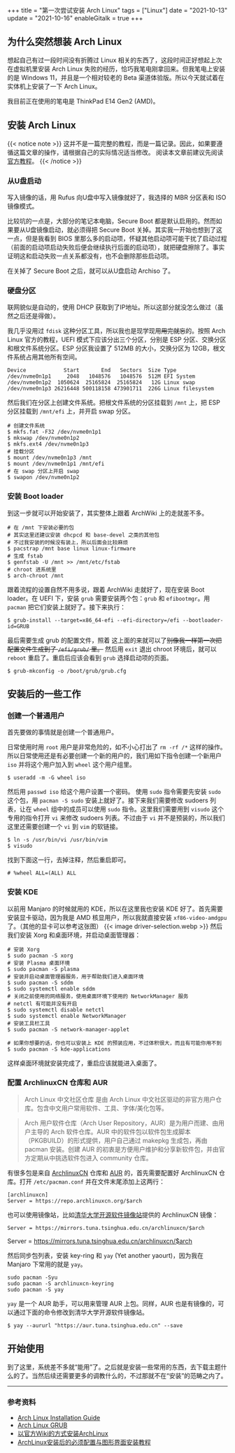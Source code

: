 +++
title = "第一次尝试安装 Arch Linux"
tags = ["Linux"]
date = "2021-10-13"
update = "2021-10-16"
enableGitalk = true
+++

## 为什么突然想装 Arch Linux
想起自己有过一段时间没有折腾过 Linux 相关的东西了，这段时间正好想起上次在虚拟机里安装 Arch Linux 失败的经历，恰巧我笔电刚拿回来。但我笔电上安装的是 Windows 11，并且是一个相对较老的 Beta 渠道体验版。所以今天就试着在实体机上安装了一下 Arch Linux。

我目前正在使用的笔电是 ThinkPad E14 Gen2 (AMD)。

## 安装 Arch Linux
{{< notice note >}}
这并不是一篇完整的教程，而是一篇记录。因此，如果要遵循这篇文章的操作，请根据自己的实际情况适当修改。
阅读本文章前建议先阅读[官方教程](https://wiki.archlinux.org/title/Installation_guide)。
{{< /notice >}}
### 从U盘启动
写入镜像的话，用 Rufus 向U盘中写入镜像就好了，我选择的 MBR 分区表和 ISO 镜像模式。

比较坑的一点是，大部分的笔记本电脑，Secure Boot 都是默认启用的。然而如果要从U盘镜像启动，就必须得把 Secure Boot 关掉。其实我一开始也想到了这一点，但是我看到 BIOS 里那么多的启动项，怀疑其他启动项可能干扰了启动过程（前面的启动项启动失败后便会继续执行后面的启动项），就把硬盘擦除了。事实证明这和启动失败一点关系都没有，也不会删除那些启动项。

在关掉了 Secure Boot 之后，就可以从U盘启动 Archiso 了。

### 硬盘分区
联网貌似是自动的，使用 DHCP 获取到了IP地址。所以这部分就没怎么做过（虽然之后还是得做）。

我几乎没用过 `fdisk` 这种分区工具，所以我也是现学现用~~用完就忘~~的。按照 Arch Linux 官方的教程，UEFI 模式下应该分出三个分区，分别是 ESP 分区、交换分区和根文件系统分区。ESP 分区我设置了 512MB 的大小，交换分区为 12GB，根文件系统占用其他所有空间。

```shell
Device            Start       End   Sectors  Size Type
/dev/nvme0n1p1     2048   1048576   1048576  512M EFI System
/dev/nvme0n1p2  1050624  25165824  25165824   12G Linux swap
/dev/nvme0n1p3 26216448 500118158 473901711  226G Linux filesystem
```

然后我们在分区上创建文件系统。把根文件系统的分区挂载到 `/mnt` 上，把 ESP 分区挂载到 `/mnt/efi` 上，并开启 swap 分区。

```shell
# 创建文件系统
$ mkfs.fat -F32 /dev/nvme0n1p1
$ mkswap /dev/nvme0n1p2
$ mkfs.ext4 /dev/nvme0n1p3
# 挂载分区
$ mount /dev/nvme0n1p3 /mnt
$ mount /dev/nvme0n1p1 /mnt/efi
# 在 swap 分区上开启 swap
$ swapon /dev/nvme0n1p2
```

### 安装 Boot loader
到这一步就可以开始安装了，其实整体上跟着 ArchWiki 上的走就差不多。
```shell
# 在 /mnt 下安装必要的包
# 其实这里还建议安装 dhcpcd 和 base-devel 之类的其他包
# 不过我安装的时候没有装上，所以后面会比较麻烦
$ pacstrap /mnt base linux linux-firmware
# 生成 fstab
$ genfstab -U /mnt >> /mnt/etc/fstab
# chroot 进系统里
$ arch-chroot /mnt
```
跟着流程的设置自然不用多说，跟着 ArchWiki 走就好了，现在安装 Boot loader。在 UEFI 下，安装 `grub` 需要安装两个包：`grub` 和 `efibootmgr`。用 `pacman` 把它们安装上就好了。接下来执行：

```shell
$ grub-install --target=x86_64-efi --efi-directory=/efi --bootloader-id=GRUB
```

最后需要生成 grub 的配置文件，照着  这上面的来就可以了~~别像我一样第一次把配置文件生成到了 `/efi/grub/` 里。~~ 然后用 `exit` 退出 chroot 环境后，就可以 `reboot` 重启了。重启后应该会看到 `grub` 选择启动项的页面。

```shell
$ grub-mkconfig -o /boot/grub/grub.cfg
```

## 安装后的一些工作
### 创建一个普通用户
首先要做的事情就是创建一个普通用户。

日常使用时用 `root` 用户是非常危险的，如不小心打出了 `rm -rf /*` 这样的操作。所以日常使用还是有必要创建一个新的用户的，我们用如下指令创建一个新用户 `iso` 并将这个用户加入到 `wheel` 这个用户组里。

```shell
$ useradd -m -G wheel iso
```

然后用 `passwd iso` 给这个用户设置一个密码。
使用 `sudo` 指令需要先安装 `sudo` 这个包，用 `pacman -S sudo` 安装上就好了。接下来我们需要修改 sudoers 列表，让在 `wheel` 组中的成员可以使用 `sudo` 指令。这里我们需要用到 `visudo` 这个专用的指令打开 `vi` 来修改 sudoers 列表。不过由于 `vi` 并不是预装的，所以我们这里还需要创建一个 `vi` 到 `vim` 的软链接。

```shell
$ ln -s /usr/bin/vi /usr/bin/vim
$ visudo
```

找到下面这一行，去掉注释，然后重启即可。

```shell
# %wheel ALL=(ALL) ALL
```

### 安装 KDE
以前用 Manjaro 的时候就用的 KDE，所以在这里我也安装 KDE 好了。首先需要安装显卡驱动，因为我是 AMD 核显用户，所以我就直接安装 `xf86-video-amdgpu` 了。（其他的显卡可以参考这张图）
{{< image driver-selection.webp >}}
然后我们安装 Xorg 和桌面环境，并启动桌面管理器：

```shell
# 安装 Xorg
$ sudo pacman -S xorg
# 安装 Plasma 桌面环境
$ sudo pacman -S plasma
# 安装并启动桌面管理器服务，用于帮助我们进入桌面环境
$ sudo pacman -S sddm
$ sudo systemctl enable sddm
# 关闭之前使用的网络服务，使用桌面环境下使用的 NetworkManager 服务
# netctl 有可能并没有开启
$ sudo systemctl disable netctl
$ sudo systemctl enable NetworkManager
# 安装工具栏工具
$ sudo pacman -S network-manager-applet

# 如果你想要的话，你也可以安装上 KDE 的预装应用，不过体积很大，而且有可能你用不到
$ sudo pacman -S kde-applications
```

这样桌面环境就安装完成了，重启应该就能进入桌面了。

### 配置 ArchlinuxCN 仓库和 AUR

> Arch Linux 中文社区仓库 是由 Arch Linux 中文社区驱动的非官方用户仓库。包含中文用户常用软件、工具、字体/美化包等。

> Arch 用户软件仓库（Arch User Repository，AUR）是为用户而建、由用户主导的 Arch 软件仓库。AUR 中的软件包以软件包生成脚本（PKGBUILD）的形式提供，用户自己通过 makepkg 生成包，再由 pacman 安装。创建 AUR 的初衷是方便用户维护和分享新软件包，并由官方定期从中挑选软件包进入 community 仓库。  

有很多包是来自 [ArchlinuxCN](https://www.archlinuxcn.org/) 仓库和 [AUR](https://aur.archlinux.org/) 的，首先需要配置好 ArchlinuxCN 仓库。打开 `/etc/pacman.conf` 并在文件末尾添加上这两行：

```pacmanconf
[archlinuxcn]
Server = https://repo.archlinuxcn.org/$arch
```

也可以使用镜像站，比如[清华大学开源软件镜像站](https://mirrors.tuna.tsinghua.edu.cn/)提供的 ArchlinuxCN 镜像：

```pacmanconf
Server = https://mirrors.tuna.tsinghua.edu.cn/archlinuxcn/$arch
```

Server = https://mirrors.tuna.tsinghua.edu.cn/archlinuxcn/$arch

然后同步包列表，安装 key-ring 和 `yay` (Yet another yaourt)，因为我在 Manjaro 下常用的就是 `yay`。

```shell
sudo pacman -Syu
sudo pacman -S archlinuxcn-keyring
sudo pacman -S yay
```

`yay` 是一个 AUR 助手，可以用来管理 AUR 上包。同样，AUR 也是有镜像的，可以通过下面的命令修改到清华大学开源软件镜像站。

```shell
$ yay --aururl "https://aur.tuna.tsinghua.edu.cn" --save
```

## 开始使用

到了这里，系统差不多就“能用”了。之后就是安装一些常用的东西，去下载主题什么的了。当然后续还需要更多的调教什么的，不过那就不在“安装”的范畴之内了。

- - -

### 参考资料
- [Arch Linux Installation Guide](https://wiki.archlinux.org/title/Installation_guide)
- [Arch Linux GRUB](https://wiki.archlinux.org/title/GRUB)
- [以官方Wiki的方式安装ArchLinux](https://www.viseator.com/2017/05/17/arch_install/)
- [ArchLinux安装后的必须配置与图形界面安装教程](https://www.viseator.com/2017/05/19/arch_setup/)